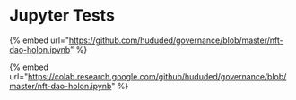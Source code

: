 # Jupyter Tests

{% embed url="https://github.com/hududed/governance/blob/master/nft-dao-holon.ipynb" %}

{% embed url="https://colab.research.google.com/github/hududed/governance/blob/master/nft-dao-holon.ipynb" %}

  
<html><head>


<!-- Load require.js. Delete this if your page already loads require.js -->
<script src="https://cdnjs.cloudflare.com/ajax/libs/require.js/2.3.4/require.min.js" integrity="sha256-Ae2Vz/4ePdIu6ZyI/5ZGsYnb+m0JlOmKPjt6XZ9JJkA=" crossorigin="anonymous"></script>
<script src="https://unpkg.com/@jupyter-widgets/html-manager@*/dist/embed-amd.js" crossorigin="anonymous"></script>
<script type="application/vnd.jupyter.widget-state+json">
{
    "version_major": 2,
    "version_minor": 0,
    "state": {}
}
</script>
</head>
<body>


</body>
</html>


